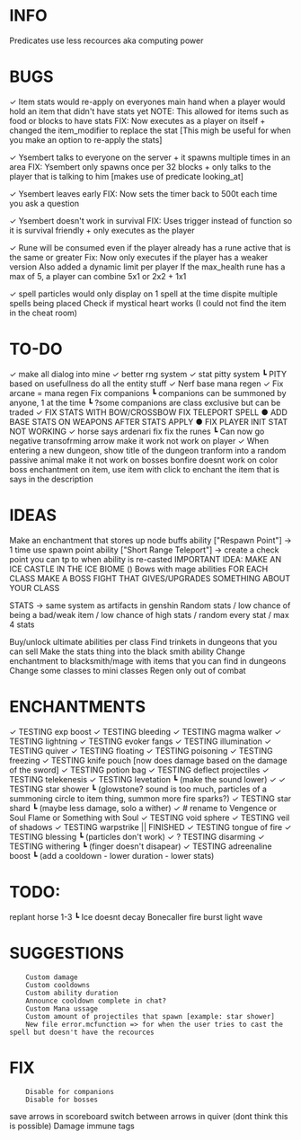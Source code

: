 # INFO
Predicates use less recources aka computing power

# BUGS
✓ Item stats would re-apply on everyones main hand when a player would hold an item that didn't have stats yet
NOTE: This allowed for items such as food or blocks to have stats
FIX: Now executes as a player on itself + changed the item_modifier to replace the stat [This migh be useful for when you make an option to re-apply the stats]

✓ Ysembert talks to everyone on the server + it spawns multiple times in an area
FIX: Ysembert only spawns once per 32 blocks + only talks to the player that is talking to him [makes use of predicate looking_at]

✓ Ysembert leaves early
FIX: Now sets the timer back to 500t each time you ask a question

✓ Ysembert doesn't work in survival
FIX: Uses trigger instead of function so it is survival friendly + only executes as the player

✓ Rune will be consumed even if the player already has a rune active that is the same or greater
Fix: Now only executes if the player has a weaker version
        Also added a dynamic limit per player
        If the max_health rune has a max of 5, a player can combine 5x1 or 2x2 + 1x1 

✓ spell particles would only display on 1 spell at the time dispite multiple spells being placed
Check if mystical heart works (I could not find the item in the cheat room)

# TO-DO
✓ make all dialog into mine
✓ better rng system
✓ stat pitty system
 ┗ PITY based on usefullness
do all the entity stuff
✓ Nerf base mana regen
✓ Fix arcane = mana regen
Fix companions
 ┗ companions can be summoned by anyone, 1 at the time
 ┗ ?some companions are class exclusive but can be traded
✓ FIX STATS WITH BOW/CROSSBOW
FIX TELEPORT SPELL
● ADD BASE STATS ON WEAPONS AFTER STATS APPLY
● FIX PLAYER INIT STAT NOT WORKING
✓ horse says ardenari fix
fix the runes
 ┗ Can now go negative 
transofrming arrow make it work not work on player
✓ When entering a new dungeon, show title of the dungeon
tranform into a random passive animal
make it not work on bosses
bonfire doesnt work on color
boss enchantment on item, use item with click to enchant the item that is says in the description

# IDEAS
Make an enchantment that stores up node buffs
ability ["Respawn Point"] -> 1 time use spawn point
ability ["Short Range Teleport"] -> create a check point you can tp to when ability is re-casted
IMPORTANT IDEA: MAKE AN ICE CASTLE IN THE ICE BIOME ()
Bows with mage abilities
FOR EACH CLASS MAKE A BOSS FIGHT THAT GIVES/UPGRADES SOMETHING ABOUT YOUR CLASS

STATS -> same system as artifacts in genshin
        Random stats / low chance of being a bad/weak item / low chance of high stats / random every stat / max 4 stats

Buy/unlock ultimate abilities per class
Find trinkets in dungeons that you can sell
Make the stats thing into the black smith ability 
Change enchantment to blacksmith/mage with items that you can find in dungeons
Change some classes to mini classes
Regen only out of combat 


#       ENCHANTMENTS

✓ TESTING exp boost 
✓ TESTING bleeding
✓ TESTING magma walker
✓ TESTING lightning
✓ TESTING evoker fangs
✓ TESTING illumination
✓ TESTING quiver
✓ TESTING floating
✓ TESTING poisoning
✓ TESTING freezing
✓ TESTING knife pouch [now does damage based on the damage of the sword]
✓ TESTING potion bag
✓ TESTING deflect projectiles
✓ TESTING telekenesis
✓ TESTING levetation 
         ┗ (make the sound lower) ✓
✓ TESTING star shower
         ┗ (glowstone? sound is too much, particles of a summoning circle to item thing, summon more fire sparks?)
✓ TESTING star shard
         ┗ (maybe less damage, solo a wither) ✓ # rename to Vengence or Soul Flame or Something with Soul
✓ TESTING void sphere
✓ TESTING veil of shadows
✓ TESTING warpstrike || FINISHED
✓ TESTING tongue of fire
✓ TESTING blessing
         ┗ (particles don't work) ✓
? TESTING disarming
✓ TESTING withering
         ┗ (finger doesn't disapear) ✓
TESTING adreenaline boost
         ┗ (add a cooldown - lower duration - lower stats)

#       TODO:
replant
horse 1-3 
         ┗ Ice doesnt decay
Bonecaller
fire burst
light wave

#       SUGGESTIONS
        Custom damage
        Custom cooldowns
        Custom ability duration
        Announce cooldown complete in chat?
        Custom Mana ussage
        Custom amount of projectiles that spawn [example: star shower]
        New file error.mcfunction => for when the user tries to cast the spell but doesn't have the recources

#       FIX
        Disable for companions
        Disable for bosses




<!-- Scrapped stuff -->
save arrows in scoreboard switch between arrows in quiver (dont think this is possible)
        Damage immune tags